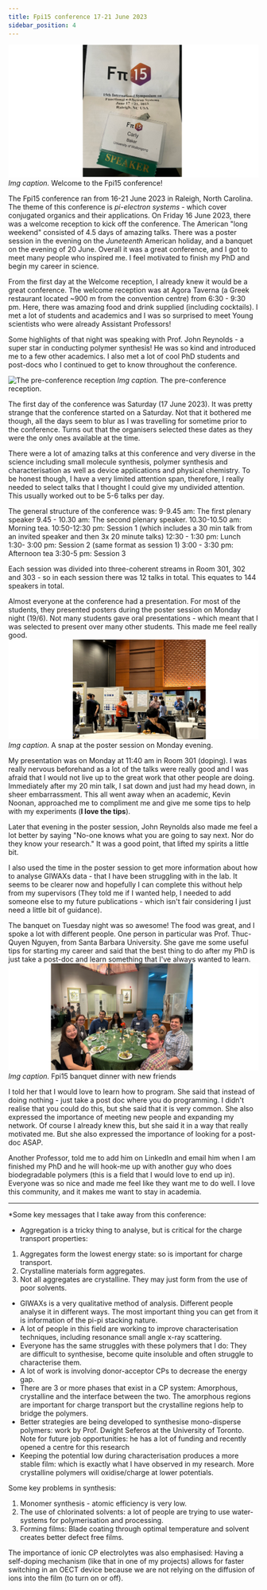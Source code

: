 ```yaml
---
title: Fpi15 conference 17-21 June 2023 
sidebar_position: 4
---
```


![Welcome to Fpi15](../Pictures/Fpi1.png)
*Img caption.* Welcome to the Fpi15 conference! 

The Fpi15 conference ran from 16-21 June 2023 in Raleigh, North Carolina. The theme of this conference is *pi-electron systems* - which cover conjugated organics and their applications. On Friday 16 June 2023, there was a welcome reception to kick off the conference. The American "long weekend" consisted of 4.5 days of amazing talks. There was a poster session in the evening on the *Juneteenth* American holiday, and a banquet on the evening of 20 June. Overall it was a great conference, and I got to meet many people who inspired me. I feel motivated to finish my PhD and begin my career in science. 

From the first day at the Welcome reception, I already knew it would be a great conference. The welcome reception was at Agora Taverna (a Greek restaurant located ~900 m from the convention centre) from 6:30 - 9:30 pm. Here, there was amazing food and drink supplied (including cocktails). I met a lot of students and academics and I was so surprised to meet Young scientists who were already Assistant Professors! 

Some highlights of that night was speaking with Prof. John Reynolds - a super star in conducting polymer synthesis! He was so kind and introduced me to a few other academics. I also met a lot of cool PhD students and post-docs who I continued to get to know throughout the conference. 

![The pre-conference reception](../Pictures/Fpi2.png)
*Img caption.* The pre-conference reception. 

The first day of the conference was Saturday (17 June 2023). It was pretty strange that the conference started on a Saturday. Not that it bothered me though, all the days seem to blur as I was travelling for sometime prior to the conference. Turns out that the organisers selected these dates as they were the only ones available at the time. 

There were a lot of amazing talks at this conference and very diverse in the science including small molecule synthesis, polymer synthesis and characterisation as well as device applications and physical chemistry. To be honest though, I have a very limited attention span, therefore, I really needed to select talks that I thought I could give my undivided attention. This usually worked out to be 5-6 talks per day. 

The general structure of the conference was: 
9-9.45 am: The first plenary speaker
9.45 - 10.30 am: The second plenary speaker.
10.30-10.50 am: Morning tea.
10:50-12:30 pm: Session 1 (which includes a 30 min talk from an invited speaker and then 3x 20 minute talks)
12:30 - 1:30 pm: Lunch
1:30- 3:00 pm: Session 2  (same format as session 1)
3:00 - 3:30 pm: Afternoon tea 
3:30-5 pm: Session 3 

Each session was divided into three-coherent streams in Room 301, 302 and 303 - so in each session there was 12 talks in total. This equates to 144 speakers in total. 

Almost everyone at the conference had a presentation. For most of the students, they presented posters during the poster session on Monday night (19/6). Not many students gave oral presentations - which meant that I was selected to present over many other students. This made me feel really good. 
![poster session](../Pictures/Fpi4.png)
*Img caption.* A snap at the poster session on Monday evening. 

My presentation was on Monday at 11:40 am in Room 301 (doping). I was really nervous beforehand as a lot of the talks were really good and I was afraid that I would not live up to the great work that other people are doing. Immediately after my 20 min talk, I sat down and just had my head down, in sheer embarrassment. This all went away when an academic, Kevin Noonan, approached me to compliment me and give me some tips to help with my experiments (**I love the tips**). 

Later that evening in the poster session, John Reynolds also made me feel a lot better by saying "No-one knows what you are going to say next. Nor do they know your research." It was a good point, that lifted my spirits a little bit. 

I also used the time in the poster session to get more information about how to analyse GIWAXs data - that I have been struggling with in the lab. It seems to be clearer now and hopefully I can complete this without help from my supervisors (They told me if I wanted help, I needed to add someone else to my future publications - which isn't fair considering I just need a little bit of guidance). 

The banquet on Tuesday night was so awesome! The food was great, and I spoke a lot with different people. One person in particular was Prof. Thuc-Quyen Nguyen, from Santa Barbara University. She gave me some useful tips for starting my career and said that the best thing to do after my PhD is just take a post-doc and learn something that I've always wanted to learn. 
![Banquet dinner](../Pictures/fpi3.png)
*Img caption.* Fpi15 banquet dinner with new friends

I told her that I would love to learn how to program. She said that instead of doing nothing - just take a post doc where you do programming. I didn't realise that you could do this, but she said that it is very common. She also expressed the importance of meeting new people and expanding my network. Of course I already knew this, but she said it in a way that really motivated me. But she also expressed the importance of looking for a post-doc ASAP.

Another Professor, told me to add him on LinkedIn and email him when I am finished my PhD and he will hook-me up with another guy who does biodegradable polymers (this is a field that I would love to end up in). Everyone was so nice and made me feel like they want me to do well. I love this community, and it makes me want to stay in academia. 

-------------------------------- 

*Some key messages that I take away from this conference: 

- Aggregation is a tricky thing to analyse, but is critical for the charge transport properties: 
1. Aggregates form the lowest energy state: so is important for charge transport. 
2. Crystalline materials form aggregates. 
3. Not all aggregates are crystalline. They may just form from the use of poor solvents. 
- GIWAXs is a very qualitative method of analysis. Different people analyse it in different ways. The most important thing you can get from it is information of the pi-pi stacking nature. 
- A lot of people in this field are working to improve characterisation techniques, including resonance small angle x-ray scattering. 
- Everyone has the same struggles with these polymers that I do: They are difficult to synthesise, become quite insoluble and often struggle to characterise them. 
- A lot of work is involving donor-acceptor CPs to decrease the energy gap. 
- There are 3 or more phases that exist in a CP system: Amorphous, crystalline and the interface between the two. The amorphous regions are important for charge transport but the crystalline regions help to bridge the polymers. 
- Better strategies are being developed to synthesise mono-disperse polymers: work by Prof. Dwight Seferos at the University of Toronto. Note for future job opportunities: he has a lot of funding and recently opened a centre for this research
- Keeping the potential low during characterisation produces a more stable film: which is exactly what I have observed in my research. More crystalline polymers will oxidise/charge at lower potentials. 

Some key problems in synthesis: 
1. Monomer synthesis - atomic efficiency is very low. 
2. The use of chlorinated solvents: a lot of people are trying to use water-systems for polymerisation and processing. 
3. Forming films: Blade coating through optimal temperature and solvent creates better defect free films. 

The importance of ionic CP electrolytes was also emphasised: Having a self-doping mechanism (like that in one of my projects) allows for faster switching in an OECT device because we are not relying on the diffusion of ions into the film (to turn on or off). 